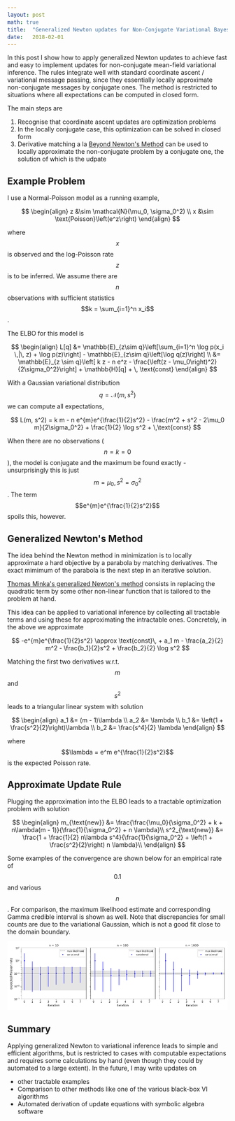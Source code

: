 ```yaml
---
layout: post
math: true
title:  "Generalized Newton updates for Non-Conjugate Variational Bayes"
date:   2018-02-01
---
```


In this post I show how to apply generalized Newton updates to achieve fast and easy to implement updates for non-conjugate mean-field variational inference. The rules integrate well with standard coordinate ascent / variational message passing, since they essentially locally approximate non-conjugate messages by conjugate ones. The method is restricted to situations where all expectations can be computed in closed form.

The main steps are

 1. Recognise that coordinate ascent updates are optimization problems
 1. In the locally conjugate case, this optimization can be solved in closed form
 1. Derivative matching a la [Beyond Newton's Method](https://tminka.github.io/papers/minka-newton.pdf) can be used to locally approximate the non-conjugate problem by a conjugate one, the solution of which is the udpate

## Example Problem

I use a Normal-Poisson model as a running example,

$$
\begin{align}
z &\sim \mathcal{N}(\mu_0, \sigma_0^2) \\
x &\sim \text{Poisson}\left(e^z\right)
\end{align}
$$

where $$x$$ is observed and the log-Poisson rate $$z$$ is to be inferred. We assume there are $$n$$ observations with sufficient statistics $$k = \sum_{i=1}^n x_i$$.

The ELBO for this model is

$$
\begin{align}
L[q] &= \mathbb{E}_{z\sim q}\left[\sum_{i=1}^n \log p(x_i \,|\, z) + \log p(z)\right] - \mathbb{E}_{z\sim q}\left[\log q(z)\right] \\
&= \mathbb{E}_{z \sim q}\left[ k z - n e^z - \frac{\left(z - \mu_0\right)^2}{2\sigma_0^2}\right] + \mathbb{H}[q] + \, \text{const}
\end{align}
$$

With a Gaussian variational distribution $$q = \mathcal{N}(m, s^2)$$ we can compute all expectations,

$$
L(m, s^2) = k m - n e^{m}e^{\frac{1}{2}s^2} - \frac{m^2 + s^2 - 2\mu_0 m}{2\sigma_0^2} + \frac{1}{2} \log s^2 + \,\text{const}
$$

When there are no observations ($$n = k = 0$$), the model is conjugate and the maximum be found exactly - unsurprisingly this is just $$m = \mu_0, s^2 = \sigma_0^2$$. The term $$e^{m}e^{\frac{1}{2}s^2}$$ spoils this, however. 

## Generalized Newton's Method

The idea behind the Newton method in minimization is to locally approximate a hard objective by a parabola by matching derivatives. The exact mimimum of the parabola is the next step in an iterative solution.

[Thomas Minka's generalized Newton's method](https://tminka.github.io/papers/minka-newton.pdf) consists in replacing the quadratic term by some other non-linear function that is tailored to the problem at hand.

This idea can be applied to variational inference by collecting all tractable terms and using these for approximating the intractable ones. Concretely, in the above we approximate

$$
-e^{m}e^{\frac{1}{2}s^2} \approx \text{const}\, + a_1 m - \frac{a_2}{2} m^2  - \frac{b_1}{2}s^2 + \frac{b_2}{2} \log s^2
$$

Matching the first two derivatives w.r.t. $$m$$ and $$s^2$$ leads to a triangular linear system with solution

$$
\begin{align}
a_1 &= (m - 1)\lambda \\
a_2 &= \lambda \\
b_1 &= \left(1 + \frac{s^2}{2}\right)\lambda \\
b_2 &= \frac{s^4}{2} \lambda
\end{align}
$$

where $$\lambda = e^m e^{\frac{1}{2}s^2}$$ is the expected Poisson rate.

## Approximate Update Rule

Plugging the approximation into the ELBO leads to a tractable optimization problem with solution

$$
\begin{align}
m_{\text{new}} &= \frac{\frac{\mu_0}{\sigma_0^2} + k +  n\lambda(m - 1)}{\frac{1}{\sigma_0^2} + n \lambda}\\
s^2_{\text{new}} &= \frac{1 + \frac{1}{2} n\lambda s^4}{\frac{1}{\sigma_0^2} + \left(1 + \frac{s^2}{2}\right) n \lambda}\\
\end{align}
$$


Some examples of the convergence are shown below for an empirical rate of $$0.1$$ and various $$n$$. For comparison, the maximum likelihood estimate and corresponding Gamma credible interval is shown as well. Note that discrepancies for small counts are due to the variational Gaussian, which is not a good fit close to the domain boundary.

![examples](/assets/img/normal-poisson-convergence.png)

## Summary

Applying generalized Newton to variational inference leads to simple and efficient algorithms, but is restricted to cases with computable expectations and requires some calculations by hand (even though they could by automated to a large extent). In the future, I may write updates on

 * other tractable examples
 * Comparison to other methods like one of the various black-box VI algorithms
 * Automated derivation of update equations with symbolic algebra software
